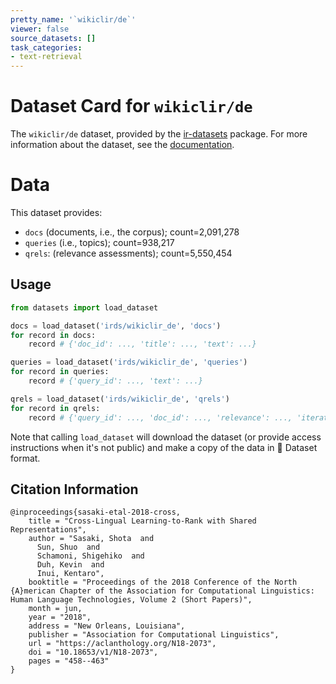 ```yaml
---
pretty_name: '`wikiclir/de`'
viewer: false
source_datasets: []
task_categories:
- text-retrieval
---
```


# Dataset Card for `wikiclir/de`

The `wikiclir/de` dataset, provided by the [ir-datasets](https://ir-datasets.com/) package.
For more information about the dataset, see the [documentation](https://ir-datasets.com/wikiclir#wikiclir/de).

# Data

This dataset provides:
 - `docs` (documents, i.e., the corpus); count=2,091,278
 - `queries` (i.e., topics); count=938,217
 - `qrels`: (relevance assessments); count=5,550,454


## Usage

```python
from datasets import load_dataset

docs = load_dataset('irds/wikiclir_de', 'docs')
for record in docs:
    record # {'doc_id': ..., 'title': ..., 'text': ...}

queries = load_dataset('irds/wikiclir_de', 'queries')
for record in queries:
    record # {'query_id': ..., 'text': ...}

qrels = load_dataset('irds/wikiclir_de', 'qrels')
for record in qrels:
    record # {'query_id': ..., 'doc_id': ..., 'relevance': ..., 'iteration': ...}

```

Note that calling `load_dataset` will download the dataset (or provide access instructions when it's not public) and make a copy of the
data in 🤗 Dataset format.

## Citation Information

```
@inproceedings{sasaki-etal-2018-cross,
    title = "Cross-Lingual Learning-to-Rank with Shared Representations",
    author = "Sasaki, Shota  and
      Sun, Shuo  and
      Schamoni, Shigehiko  and
      Duh, Kevin  and
      Inui, Kentaro",
    booktitle = "Proceedings of the 2018 Conference of the North {A}merican Chapter of the Association for Computational Linguistics: Human Language Technologies, Volume 2 (Short Papers)",
    month = jun,
    year = "2018",
    address = "New Orleans, Louisiana",
    publisher = "Association for Computational Linguistics",
    url = "https://aclanthology.org/N18-2073",
    doi = "10.18653/v1/N18-2073",
    pages = "458--463"
}
```
